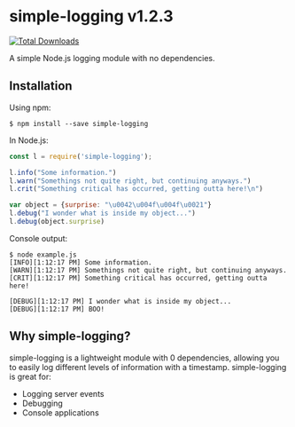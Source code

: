 # simple-logging v1.2.3
[![Total Downloads](https://img.shields.io/npm/dt/simple-logging.svg)](https://www.npmjs.com/package/simple-logging)

A simple Node.js logging module with no dependencies.

## Installation
Using npm:
```shell
$ npm install --save simple-logging
```

In Node.js:
```js
const l = require('simple-logging');

l.info("Some information.")
l.warn("Somethings not quite right, but continuing anyways.")
l.crit("Something critical has occurred, getting outta here!\n")

var object = {surprise: "\u0042\u004f\u004f\u0021"}
l.debug("I wonder what is inside my object...")
l.debug(object.surprise)
```

Console output:
```shell
$ node example.js
[INFO][1:12:17 PM] Some information.
[WARN][1:12:17 PM] Somethings not quite right, but continuing anyways.
[CRIT][1:12:17 PM] Something critical has occurred, getting outta here!

[DEBUG][1:12:17 PM] I wonder what is inside my object...
[DEBUG][1:12:17 PM] BOO!
```

## Why simple-logging?

simple-logging is a lightweight module with 0 dependencies, allowing you to easily log different levels of information with a timestamp. simple-logging is great for:

* Logging server events
* Debugging
* Console applications
